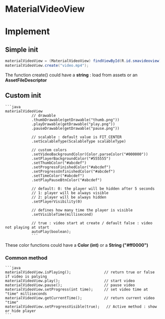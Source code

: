 # MaterialVideoView



# Implement

## Simple init 

```java
materialVideoView = (MaterialVideoView) findViewById(R.id.smavideoview);
materialVideoView.create("video.mp4");
```
     
The function create() could have a **string** : load from assets or an **AssetFileDescriptor**
    

## Custom init

    ```java
    materialVideoView
                // drawable
                .thumbDrawable(getDrawable("thumb.png"))
                .playDrawable(getDrawable("play.png"))
                .pauseDrawable(getDrawable("pause.png"))
                
                // scalable : default value is FIT_CENTER
                .setScalableType(ScalableType scalableType)
                
                // custom colors
                .setVideoBackgroundColor(Color.parseColor("#000000"))
                .setPlayerBackgroundColor("#555555")
                .setThumbColor("#abcdef")
                .setProgressFinishedColor("#abcdef")
                .setProgressUnfinishedColor("#abcdef")
                .setTimeColor("#abcdef")
                .setPlayPauseBtnColor("#abcdef")
                
                // default: 0: the player will be hidden after 5 seconds
                // 1: player will be always visible
                // 2: player will be always hidden
                .setPlayerVisibility(0)
                
                // defines how many time the player is visible
                .setVisibleTime(millisecond)
                
                // true : video start at create / default false : video not playing at start
                autoPlay(boolean);
                ```
                   
These color functions could have a **Color (int)** or a **String ("#ff0000")**
    
    
### Common method

    ```java
    materialVideoView.isPlaying();               // return true or false if video is palying
    materialVideoView.play();                    // start video
    materialVideoView.pause();                   // pause video       
    materialVideoView.setProgress(int time);     // set video time at "time" milliseconds
    materialVideoView.getCurrentTime();          // return current video "time"
    materialVideoView.setProgressVisible(true);   // Active method : show or hide player
    ```
